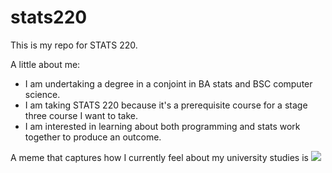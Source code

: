 # stats220

This is my repo for STATS 220. 

A little about me:

- I am undertaking a degree in a conjoint in BA stats and BSC computer science.
- I am taking STATS 220 because it's a prerequisite course for a stage three course I want to take.
- I am interested in learning about both programming and stats work together to produce an outcome.

A meme that captures how I currently feel about my university studies is ![](https://c.tenor.com/8druEACXtX8AAAAd/tenor.gif)
